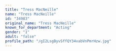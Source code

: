 ```yaml
---
title: "Tress MacNeille"
name: "Tress MacNeille"
id: "34983"
original_name: "Tress MacNeille"
known_for_department: "Acting"
gender: "1"
adult: "false"
profile_path: "/gI2LsgByvSffQY34vabVnPmrHzw.jpg"
---
```

